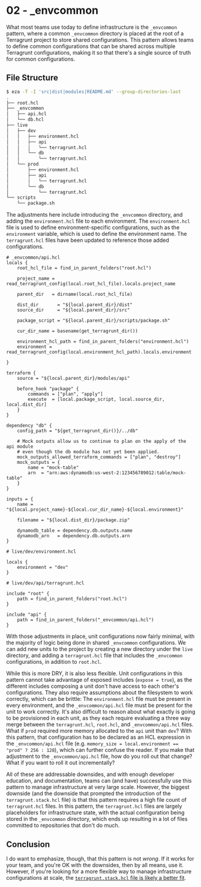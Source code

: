 # 02 - _envcommon

What most teams use today to define infrastructure is the `_envcommon` pattern, where a common `_envcommon` directory is placed at the root of a Terragrunt project to store shared configurations. This pattern allows teams to define common configurations that can be shared across multiple Terragrunt configurations, making it so that there's a single source of truth for common configurations.

## File Structure

```bash
$ eza -T -I 'src|dist|modules|README.md' --group-directories-last
.
├── root.hcl
├── _envcommon
│   ├── api.hcl
│   └── db.hcl
├── live
│   ├── dev
│   │   ├── environment.hcl
│   │   ├── api
│   │   │   └── terragrunt.hcl
│   │   └── db
│   │       └── terragrunt.hcl
│   └── prod
│       ├── environment.hcl
│       ├── api
│       │   └── terragrunt.hcl
│       └── db
│           └── terragrunt.hcl
└── scripts
    └── package.sh
```

The adjustments here include introducing the `_envcommon` directory, and adding the `environment.hcl` file to each environment. The `environment.hcl` file is used to define environment-specific configurations, such as the `environment` variable, which is used to define the environment name. The `terragrunt.hcl` files have been updated to reference those added configurations.

```hcl
# _envcommon/api.hcl
locals {
	root_hcl_file = find_in_parent_folders("root.hcl")

	project_name = read_terragrunt_config(local.root_hcl_file).locals.project_name

	parent_dir   = dirname(local.root_hcl_file)

	dist_dir       = "${local.parent_dir}/dist"
	source_dir     = "${local.parent_dir}/src"
	
	package_script = "${local.parent_dir}/scripts/package.sh"

	cur_dir_name = basename(get_terragrunt_dir())

	environment_hcl_path = find_in_parent_folders("environment.hcl")
	environment = read_terragrunt_config(local.environment_hcl_path).locals.environment

}

terraform {
	source = "${local.parent_dir}/modules/api"

	before_hook "package" {
		commands = ["plan", "apply"]
		execute  = [local.package_script, local.source_dir, local.dist_dir]
	}
}

dependency "db" {
	config_path = "${get_terragrunt_dir()}/../db"

	# Mock outputs allow us to continue to plan on the apply of the api module
	# even though the db module has not yet been applied.
	mock_outputs_allowed_terraform_commands = ["plan", "destroy"] 
	mock_outputs = {
		name = "mock-table"
		arn  = "arn:aws:dynamodb:us-west-2:123456789012:table/mock-table"
	}
}

inputs = {
	name = "${local.project_name}-${local.cur_dir_name}-${local.environment}"

	filename = "${local.dist_dir}/package.zip"

	dynamodb_table = dependency.db.outputs.name
	dynamodb_arn   = dependency.db.outputs.arn
}
```

```hcl
# live/dev/environment.hcl

locals {
	environment = "dev"
}
```

```hcl
# live/dev/api/terragrunt.hcl

include "root" {
	path = find_in_parent_folders("root.hcl")
}

include "api" {
	path = find_in_parent_folders("_envcommon/api.hcl")
}
```

With those adjustments in place, unit configurations now fairly minimal, with the majority of logic being done in shared `_envcommon` configurations. We can add new units to the project by creating a new directory under the `live` directory, and adding a `terragrunt.hcl` file that includes the `_envcommon` configurations, in addition to `root.hcl`.

While this is more DRY, it is also less flexible. Unit configurations in this pattern cannot take advantage of exposed includes (`expose = true`), as the different includes composing a unit don't have access to each other's configurations. They also require assumptions about the filesystem to work correctly, which can be brittle: The `environment.hcl` file must be present in every environment, and the `_envcommon/api.hcl` file must be present for the unit to work correctly. It's also difficult to reason about what exactly is going to be provisioned in each unit, as they each require evaluating a three way merge between the `terragrunt.hcl`, `root.hcl`, and `_envcommon/api.hcl` files. What if `prod` required more memory allocated to the `api` unit than `dev`? With this pattern, that configuration has to be declared as an HCL expression in the `_envcommon/api.hcl` file (e.g. `memory_size = local.environment == "prod" ? 256 : 128`), which can further confuse the reader. If you make that adjustment to the `_envcommon/api.hcl` file, how do you roll out that change? What if you want to roll it out incrementally?

All of these are addressable downsides, and with enough developer education, and documentation, teams can (and have) successfully use this pattern to manage infrastructure at very large scale. However, the biggest downside (and the downside that prompted the introduction of the `terragrunt.stack.hcl` file) is that this pattern requires a high file count of `terragrunt.hcl` files. In this pattern, the `terragrunt.hcl` files are largely placeholders for infrastructure state, with the actual configuration being stored in the `_envcommon` directory, which ends up resulting in a lot of files committed to repositories that don't do much.

## Conclusion

I do want to emphasize, though, that this pattern is not _wrong_. If it works for your team, and you're OK with the downsides, then by all means, use it. However, if you're looking for a more flexible way to manage infrastructure configurations at scale, the [`terragrunt.stack.hcl` file is likely a better fit](../03-stacks).

